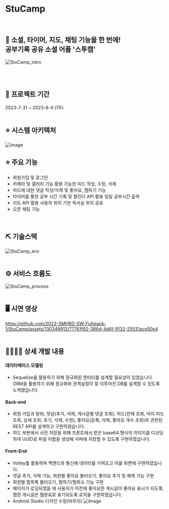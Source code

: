# StuCamp
<br>

## 👀 소셜, 타이머, 지도, 채팅 기능을 한 번에! <br>공부기록 공유 소셜 어플 '스투캠'
![StuCamp_intro](https://github.com/2023-SMHRD-SW-Fullstack-1/StuCamp/assets/130349912/229f9b1e-f114-4c86-9500-becffb642e5e)

<br>
<br>

## 📅 프로젝트 기간
2023-7-31 ~ 2023-8-4 (1주)
<br>
<br>
## ⭐ 시스템 아키텍처
![image](https://github.com/sin6338ki/StuCamp/assets/130349912/0b80491b-5f08-4320-8cd8-48d2540b12f2)

## ⭐ 주요 기능
* 회원가입 및 로그인
* 카메라 및 갤러리 기능 활용 가능한 피드 작성, 수정, 삭제
* 피드에 대한 댓글 작성/삭제 및 좋아요, 찜하기 기능
* 타이머를 통한 공부 시간 기록 및 캘린더 API 활용 일일 공부시간 출력
* 지도 API 활용 사용자 위치 기반 독서실 위치 공유 
* 오픈 채팅 기능
<br>

## ⛏ 기술스택
![StuCamp_env](https://github.com/2023-SMHRD-SW-Fullstack-1/StuCamp/assets/130349912/707e3486-073c-4bdd-a206-1a409273faa5)
<br>
<br>

## ⚙ 서비스 흐름도
![StuCamp_process](https://github.com/2023-SMHRD-SW-Fullstack-1/StuCamp/assets/130349912/e6fab11f-e0a9-4e5b-86bd-626accb0b76c)
<br>
<br>

## 🖥 시연 영상
https://github.com/2023-SMHRD-SW-Fullstack-1/StuCamp/assets/130349912/77761f92-386d-4d6f-9132-25531ace50e4
<br>
<br>

## 👨‍👩‍👦‍👦 상세 개발 내용
#### 데이터베이스 모델링
- Sequelize를 활용하기 위해 정규화된 엔터티를 설계할 필요성이 있었습니다. ORM을 활용하기 위해 정규화와 관계설정이 잘 이루어진 DB를 설계할 수 있도록 노력했습니다.
#### Back-end
- 회원 가입과 탈퇴, 댓글(추가, 삭제, 게시글별 댓글 조회), 피드(전체 조회, 마이 피드 조회, 상세 조회, 추가, 삭제, 수정), 좋아요(등록, 삭제, 좋아요 개수 조회)와 관련된 REST API를 설계하고 구현하였습니다. 
- 피드 부분에서 사진 저장을 위해 프론트에서 받은 base64 형식의 이미지를 디코딩하여 UUID로 파일 이름을 생성해 서버에 저장할 수 있도록 구현하였습니다. 
#### Front-End
- Volley를 활용하여 백엔드와 통신해 데이터를 가져오고 이를 화면에 구현하였습니다.
- 댓글 추가, 삭제 기능, 회원별 좋아요 불러오기, 좋아요 추가 및 해제 기능 구현
- 회원별 찜목록 불러오기, 찜하기/찜취소 기능 구현
- 페이지가 로딩되었을 때 사용자가 이전에 좋아요한 게시글이 좋아요 표시가 되도록, 찜한 게시글은 찜완료로 표기되도록 로직을 구현하였습니다.
- Android Studio 디자인 수정(마무리)
![image](https://github.com/sin6338ki/StuCamp/assets/130349912/1570a9a9-7d8f-4649-9c4f-d1703d6e37ac)

